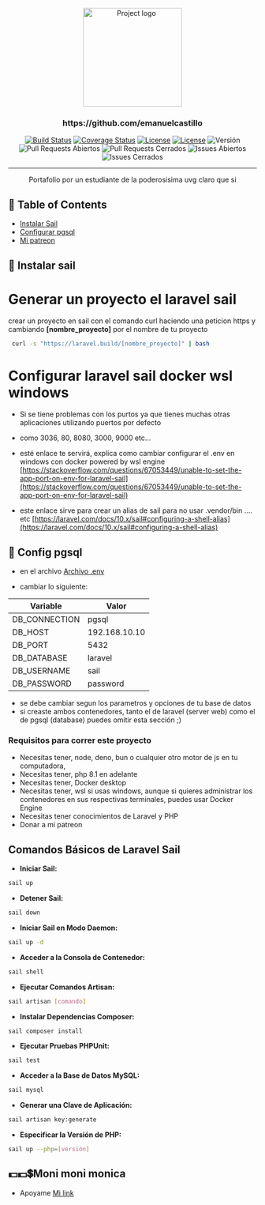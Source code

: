 <p align="center">
  <a href="https://github.com/emanuelcastillo" rel="noopener">
 <img width=200px height=200px src="https://i.imgur.com/6wj0hh6.jpg" alt="Project logo"></a>
</p>

<h3 align="center">https://github.com/emanuelcastillo</h3>

<div align="center">

[![Build Status](https://travis-ci.com/emanuelcastillo/portafolio-laravel-sail-docker.svg?branch=master)](https://travis-ci.com/emanuelcastillo/portafolio-laravel-sail-docker)
[![Coverage Status](https://coveralls.io/repos/github/emanuelcastillo/portafolio-laravel-sail-docker/badge.svg?branch=master)](https://coveralls.io/github/emanuelcastillo/portafolio-laravel-sail-docker?branch=master)
[![License](https://img.shields.io/badge/License-LICENSE-blue.svg)](URL_DE_TU_LICENCIA)
[![License](https://img.shields.io/badge/License-MIT-blue.svg)](https://opensource.org/licenses/MIT)
![Versión](https://img.shields.io/badge/Versión-1.0.0-brightgreen)
![Pull Requests Abiertos](https://img.shields.io/github/issues-pr/emanuelcastillo/portafolio-laravel-sail-docker)
![Pull Requests Cerrados](https://img.shields.io/github/issues-pr-closed/emanuelcastillo/portafolio-laravel-sail-docker)
![Issues Abiertos](https://img.shields.io/github/issues/emanuelcastillo/portafolio-laravel-sail-docker)
![Issues Cerrados](https://img.shields.io/github/issues-closed/emanuelcastillo/portafolio-laravel-sail-docker)

</div>

---

<p align="center"> Portafolio por un estudiante de la poderosisima uvg claro que si
    <br> 
</p>

## 📝 Table of Contents

- [Instalar Sail](#instalar_sail)
- [Configurar pgsql](#configurar_pgsql)
- [Mi patreon](#patreon)

## 🧐 Instalar sail <a name = "instalar_sail"></a>

# Generar un proyecto el laravel sail

crear un proyecto en sail con el comando curl haciendo una peticion https y cambiando **[nombre_proyecto]** por el nombre de tu proyecto

```bash
 curl -s "https://laravel.build/[nombre_proyecto]" | bash
```


# Configurar laravel sail docker wsl windows

- Si se tiene problemas con los purtos ya que tienes muchas otras aplicaciones utilizando puertos por defecto 
- como 3036, 80, 8080, 3000, 9000 etc...
- esté enlace te servirá, explica como cambiar configurar el .env en windows con docker powered by wsl engine
[https://stackoverflow.com/questions/67053449/unable-to-set-the-app-port-on-env-for-laravel-sail](https://stackoverflow.com/questions/67053449/unable-to-set-the-app-port-on-env-for-laravel-sail)

- este enlace sirve para crear un alias de sail para no usar .vendor/bin .... etc
[https://laravel.com/docs/10.x/sail#configuring-a-shell-alias](https://laravel.com/docs/10.x/sail#configuring-a-shell-alias)

 


## 🏁 Config pgsql <a name = "configurar_pgsql"></a>

- en el archivo
[Archivo .env](.env)

- cambiar lo siguiente:


| Variable        | Valor                  |
| --------------- | ---------------------- |
| DB_CONNECTION   | pgsql                  |
| DB_HOST         | 192.168.10.10          |
| DB_PORT         | 5432                   |
| DB_DATABASE     | laravel                |
| DB_USERNAME     | sail                   |
| DB_PASSWORD     | password               |



- se debe cambiar segun los parametros y opciones de tu base de datos
- si creaste ambos contenedores, tanto el de laravel (server web) como el de pgsql (database) puedes omitir esta sección ;)

### Requisitos para correr este proyecto

- Necesitas tener, node, deno, bun o cualquier otro motor de js en tu computadora,
- Necesitas tener, php 8.1 en adelante
- Necesitas tener, Docker desktop
- Necesitas tener, wsl si usas windows, aunque si quieres administrar los contenedores en sus respectivas terminales, puedes usar Docker Engine
- Necesitas tener conocimientos de Laravel y PHP
- Donar a mi patreon 

## Comandos Básicos de Laravel Sail

- **Iniciar Sail:**
```bash
sail up
```
- **Detener Sail:**

```bash
sail down
```
- **Iniciar Sail en Modo Daemon:**

```bash
sail up -d
```
- **Acceder a la Consola de Contenedor:**

```bash
sail shell
```
- **Ejecutar Comandos Artisan:**

```bash
sail artisan [comando]
```
- **Instalar Dependencias Composer:**

```bash
sail composer install
```
- **Ejecutar Pruebas PHPUnit:**

```bash
sail test
```
- **Acceder a la Base de Datos MySQL:**

```bash
sail mysql
```
- **Generar una Clave de Aplicación:**

```bash
sail artisan key:generate
```
- **Especificar la Versión de PHP:**

```bash
sail up --php=[versión]
```

## 💵💵💲Moni moni monica <a name = "patreon"></a>
- Apoyame
[Mi link](https://adsgt.com)